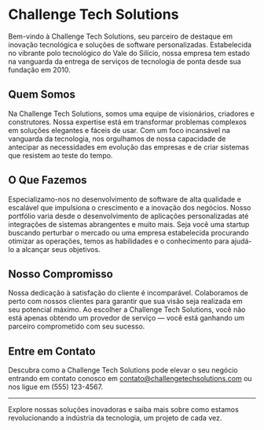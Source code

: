 # Challenge Tech Solutions

Bem-vindo à Challenge Tech Solutions, seu parceiro de destaque em inovação tecnológica e soluções de software personalizadas. Estabelecida no vibrante polo tecnológico do Vale do Silício, nossa empresa tem estado na vanguarda da entrega de serviços de tecnologia de ponta desde sua fundação em 2010.

## Quem Somos

Na Challenge Tech Solutions, somos uma equipe de visionários, criadores e construtores. Nossa expertise está em transformar problemas complexos em soluções elegantes e fáceis de usar. Com um foco incansável na vanguarda da tecnologia, nos orgulhamos de nossa capacidade de antecipar as necessidades em evolução das empresas e de criar sistemas que resistem ao teste do tempo.

## O Que Fazemos

Especializamo-nos no desenvolvimento de software de alta qualidade e escalável que impulsiona o crescimento e a inovação dos negócios. Nosso portfólio varia desde o desenvolvimento de aplicações personalizadas até integrações de sistemas abrangentes e muito mais. Seja você uma startup buscando perturbar o mercado ou uma empresa estabelecida procurando otimizar as operações, temos as habilidades e o conhecimento para ajudá-lo a alcançar seus objetivos.

## Nosso Compromisso

Nossa dedicação à satisfação do cliente é incomparável. Colaboramos de perto com nossos clientes para garantir que sua visão seja realizada em seu potencial máximo. Ao escolher a Challenge Tech Solutions, você não está apenas obtendo um provedor de serviço — você está ganhando um parceiro comprometido com seu sucesso.

## Entre em Contato

Descubra como a Challenge Tech Solutions pode elevar o seu negócio entrando em contato conosco em [contato@challengetechsolutions.com](mailto:contato@challengetechsolutions.com) ou nos ligue em (555) 123-4567.

---

Explore nossas soluções inovadoras e saiba mais sobre como estamos revolucionando a indústria da tecnologia, um projeto de cada vez.
